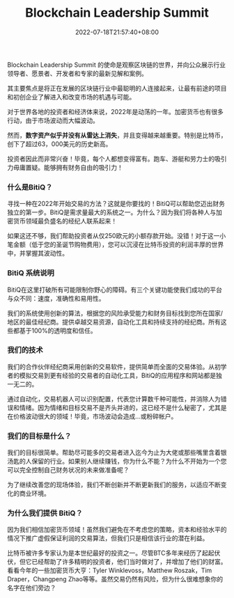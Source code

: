 ﻿---
weight: 
title: "Blockchain Leadership Summit"
description: "Blockchain Leadership Summit 的使命是观察区块链的世界，并向公众展示行业领导者、愿景者、开发者和专家的最新见解和案例"
date: 2022-07-18T21:57:40+08:00
lastmod: 2022-07-18T16:45:40+08:00
draft: false
authors: ["MineW"]
featuredImage: "blockchain-leadership-summit.jpg"
link: "https://bitqt-app.net/"
tags: ["元宇宙社区","Blockchain Leadership Summit"]
categories: ["navigation"]
navigation: ["元宇宙社区"]
lightgallery: true
toc: true
pinned: false
recommend: false
recommend1: false
---
Blockchain Leadership Summit 的使命是观察区块链的世界，并向公众展示行业领导者、愿景者、开发者和专家的最新见解和案例。

其主要焦点是将正在发展的区块链行业中最聪明的人连接起来，让最有前途的项目和初创企业了解进入和改变市场的机遇与可能。

对于世界各地的投资者和经济体来说，2022年是动荡的一年。加密货币也有很多行动，由于市场波动而大幅波动。

然而，**数字资产似乎并没有从雷达上消失**，并且变得越来越重要。特别是比特币，创下了超过63，000美元的历史新高。

投资者因此而非常兴奋！毕竟，每个人都想变得富有。跑车、游艇和劳力士的吸引力毋庸置疑。能够拥有财务自由的吸引力！

### 什么是BitiQ？

寻找一种在2022年开始交易的方法？这就是你要找的！BitiQ可以帮助您迈出财务独立的第一步。BitiQ是需求量最大的系统之一。为什么？因为我们将各种人与加密货币领域最负盛名的经纪人联系起来！

如果这还不够，我们帮助投资者从仅250欧元的小额存款开始。没错！对于这一小笔金额（低于您的圣诞节购物费用），您可以沉浸在比特币投资的利润丰厚的世界中，并掌握其波动性。

### BitiQ 系统说明

BitiQ在这里打破所有可能限制你野心的障碍。有三个关键功能使我们成功的平台与众不同：速度，准确性和易用性。

我们的系统使用创新的算法，根据您的风险承受能力和财务目标找到您所在国家/地区的最佳经纪商。提供卓越交易资源，自动化工具和持续支持的经纪商。所有这些都基于100%的透明度和信任。

### 我们的技术

我们的合作伙伴经纪商采用创新的交易软件，提供简单而全面的交易体验。从初学者的模拟交易到更有经验的交易者的自动化工具，BitiQ的应用程序和网站都是独一无二的。

通过自动化，交易机器人可以识别配置，代表您计算数千种可能性，并消除人为错误和情绪。因为情绪和目标交易不是齐头并进的，这已经不是什么秘密了，尤其是在价格波动很大的领域！毕竟，市场波动会造成...或粉碎帐户。

### 我们的目标是什么？

我们的目标很简单。帮助尽可能多的交易者进入迄今为止为大佬或那些嘴里含着银汤匙的人保留的行业。如果别人继续赚钱，你为什么不能？为什么不开始为一个您可以完全控制自己财务状况的未来做准备呢？

为了继续改善您的现场体验，我们不断创新并不断更新我们的服务，以适应不断变化的商业环境。

### 为什么我们提供 BitiQ？

因为我们相信加密货币领域！虽然我们避免在不考虑您的策略，资本和经验水平的情况下推广虚假保证利润的交易算法，但我们只是相信该行业的潜在利益。

比特币被许多专家认为是本世纪最好的投资之一。尽管BTC多年来经历了起起伏伏，但它已经帮助了许多精明的投资者，他们当时做对了，并增加了他们的财富。看看今年的一些加密货币大亨：Tyler Winklevoss，Matthew Roszak，Tim Draper，Changpeng Zhao等等。虽然交易仍然有风险，但为什么很难想象你的名字在他们旁边？